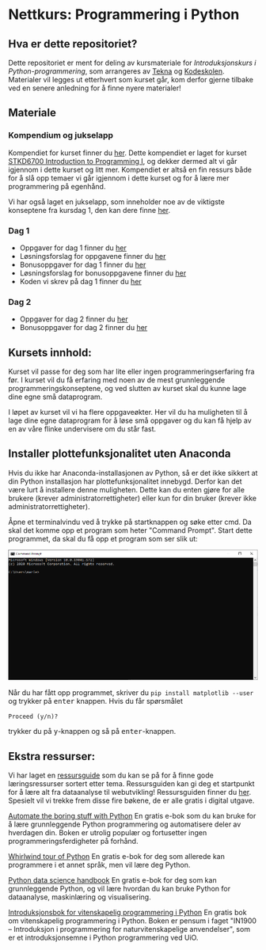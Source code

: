 
# Nettkurs: Programmering i Python

## Hva er dette repositoriet?
Dette repositoriet er ment for deling av kursmateriale for *Introduksjonskurs i Python-programmering*, som arrangeres av [Tekna](https://www.tekna.no) og [Kodeskolen](https://simulakodeskolen.no/). Materialer vil legges ut etterhvert som kurset går, kom derfor gjerne tilbake ved en senere anledning for å finne nyere materialer!

## Materiale
### Kompendium og jukselapp
Kompendiet for kurset finner du [her](kompendium.pdf). Dette kompendiet er laget for kurset [STKD6700 Introduction to Programming I](https://student.oslomet.no/studier/-/studieinfo/emne/STKD6700/2020/H%C3%98ST), og dekker dermed alt vi går igjennom i dette kurset og litt mer. Kompendiet er altså en fin ressurs både for å slå opp temaer vi går igjennom i dette kurset og for å lære mer programmering på egenhånd.

Vi har også laget en jukselapp, som inneholder noe av de viktigste konseptene fra kursdag 1, den kan dere finne [her](kodeskolens_jukselapp.pdf).

### Dag 1
* Oppgaver for dag 1 finner du [her](dag1/oppgaver_dag1.pdf)
* Løsningsforslag for oppgavene finner du [her](dag1/oppgaver_dag1_losningsforslag.pdf)
* Bonusoppgaver for dag 1 finner du [her](dag1/bonusoppgaver_dag1.pdf)
* Løsningsforslag for bonusoppgavene finner du [her](dag1/bonusoppgaver_dag1_losningsforslag.pdf)
* Koden vi skrev på dag 1 finner du [her](dag1/live_koding)

### Dag 2
* Oppgaver for dag 2 finner du [her](dag2/oppgaver_dag2.pdf)
* Bonusoppgaver for dag 2 finner du [her](dag2/bonusoppgaver_dag2.pdf)


## Kursets innhold:
Kurset vil passe for deg som har lite eller ingen programmeringserfaring fra før. I kurset vil du få erfaring med noen av de mest grunnleggende programmeringskonseptene, og ved slutten av kurset skal du kunne lage dine egne små dataprogram.

I løpet av kurset vil vi ha flere oppgaveøkter. Her vil du ha muligheten til å lage dine egne dataprogram for å løse små oppgaver og du kan få hjelp av en av våre flinke undervisere om du står fast.

## Installer plottefunksjonalitet uten Anaconda

Hvis du ikke har Anaconda-installasjonen av Python, så er det ikke sikkert at din Python installasjon har plottefunksjonalitet innebygd. Derfor kan det være lurt å installere denne muligheten. Dette kan du enten gjøre for alle brukere (krever administratorrettigheter) eller kun for din bruker (krever ikke administratorrettigheter). 

Åpne et terminalvindu ved å trykke på startknappen og søke etter cmd. Da skal det komme opp et program som heter "Command Prompt". Start dette programmet, da skal du få opp et program som ser slik ut:

![](cmd_skjermbilde.png)

Når du har fått opp programmet, skriver du `pip install matplotlib --user` og trykker på <kbd>enter</kbd> knappen. Hvis du får spørsmålet

    Proceed (y/n)?

trykker du på <kbd>y</kbd>-knappen og så på <kbd>enter</kbd>-knappen.

## Ekstra ressurser:
Vi har laget en [ressursguide](ressursguide.md) som du kan se på for å finne gode læringsressurser sortert etter tema. Ressursguiden kan gi deg et startpunkt for å lære alt fra dataanalyse til webutvikling! Ressursguiden finner du [her](ressursguide.md). Spesielt vil vi trekke frem disse fire bøkene, de er alle gratis i digital utgave.

[Automate the boring stuff with Python](https://automatetheboringstuff.com)
En gratis e-bok som du kan bruke for å lære grunnleggende Python programmering og automatisere deler av hverdagen din. Boken er utrolig populær og fortusetter ingen programmeringsferdigheter på forhånd.

[Whirlwind tour of Python](https://jakevdp.github.io/WhirlwindTourOfPython/)
En gratis e-bok for deg som allerede kan programmere i et annet språk, men vil lære deg Python.

[Python data science handbook](https://jakevdp.github.io/PythonDataScienceHandbook/)
En gratis e-bok for deg som kan grunnleggende Python, og vil lære hvordan du kan bruke Python for dataanalyse, maskinlæring og visualisering.

[Introduksjonsbok for vitenskapelig programmering i Python](https://link.springer.com/book/10.1007/978-3-030-50356-7)
En gratis bok om vitenskapelig programmering i Python. Boken er pensum i faget "IN1900 – Introduksjon i programmering for naturvitenskapelige anvendelser", som er et introduksjonsemne i Python programmering ved UiO.
